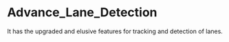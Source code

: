 # Advance_Lane_Detection
It has the upgraded and elusive features for tracking and detection of lanes.
